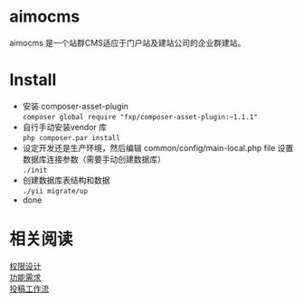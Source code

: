 # aimocms
  aimocms 是一个站群CMS适应于门户站及建站公司的企业群建站。

# Install
  * 安装 composer-asset-plugin  
  ```composer global require "fxp/composer-asset-plugin:~1.1.1"```    
  * 自行手动安装vendor 库    
  ```php composer.par install```      
  * 设定开发还是生产环境，然后编辑 common/config/main-local.php file 设置数据库连接参数（需要手动创建数据库）   
  ``` ./init ```  
  * 创建数据库表结构和数据    
  ```./yii migrate/up```   
  * done  
    
# 相关阅读
  [权限设计](docs/idea.md)  
  [功能需求](https://github.com/jackieit/aimocms/wiki/Requirements)  
  [投稿工作流](docs/workflow.md)
